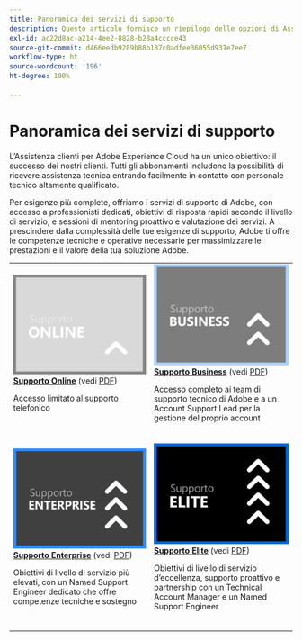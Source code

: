 ```yaml
---
title: Panoramica dei servizi di supporto
description: Questo articolo fornisce un riepilogo delle opzioni di Assistenza clienti per Adobe Experience Cloud. Le opzioni disponibili sono Online, Business, Enterprise ed Elite.
exl-id: ac22d8ac-a214-4ee2-8828-b28a4cccce43
source-git-commit: d466eedb9289b88b187c0adfee36055d937e7ee7
workflow-type: ht
source-wordcount: '196'
ht-degree: 100%

---
```


# Panoramica dei servizi di supporto

L’Assistenza clienti per Adobe Experience Cloud ha un unico obiettivo: il successo dei nostri clienti. Tutti gli abbonamenti includono la possibilità di ricevere assistenza tecnica entrando facilmente in contatto con personale tecnico altamente qualificato.

Per esigenze più complete, offriamo i servizi di supporto di Adobe, con accesso a professionisti dedicati, obiettivi di risposta rapidi secondo il livello di servizio, e sessioni di mentoring proattivo e valutazione dei servizi. A prescindere dalla complessità delle tue esigenze di supporto, Adobe ti offre le competenze tecniche e operative necessarie per massimizzare le prestazioni e il valore della tua soluzione Adobe.

<table style="table-layout:fixed">
<tr>
  <td>
    <a href="online.md">
    <img alt="Online" src="assets/OnlineSupportThumbnail.png"/>
    </a>
    <div>
    <a href="online.md"><strong>Supporto Online</strong></a> (vedi <a href="assets/OnlineSupportDatasheet.pdf" target="_blank">PDF</a>)
    </div>
    <p>Accesso limitato al supporto telefonico</p>
    <br>
  </td>
  <td>
    <a href="business.md">
      <img alt="Business" src="assets/BusinessSupportThumbnail.png">
    </a>
    <div>
    <a href="business.md"><strong>Supporto Business</strong></a> (vedi <a href="assets/BusinessSupportDatasheet.pdf" target="_blank">PDF</a>)
    </div>
    <p>Accesso completo ai team di supporto tecnico di Adobe e a un Account Support Lead per la gestione del proprio account</p>
    <br>
  </td>
</tr>
<tr>
  <td>
    <a href="enterprise.md">
    <img alt="Enterprise" src="assets/EnterpriseSupportThumbnail.png"/>
    </a>
    <div>
    <a href="enterprise.md"><strong>Supporto Enterprise</strong></a> (vedi <a href="assets/EnterpriseSupportDatasheet.pdf" target="_blank">PDF</a>)
    </div>
    <p>Obiettivi di livello di servizio più elevati, con un Named Support Engineer dedicato che offre competenze tecniche e sostegno</p>
    <br>
  </td>
  <td>
    <a href="elite.md">
      <img alt="Elite" src="assets/EliteSupportThumbnail.png">
    </a>
    <div>
    <a href="elite.md"><strong>Supporto Elite</strong></a> (vedi <a href="assets/EliteSupportDatasheet.pdf" target="_blank">PDF</a>)
    </div>
    <p>Obiettivi di livello di servizio d’eccellenza, supporto proattivo e partnership con un Technical Account Manager e un Named Support Engineer</p>
    <br>
  </td>
</tr>
</table>

